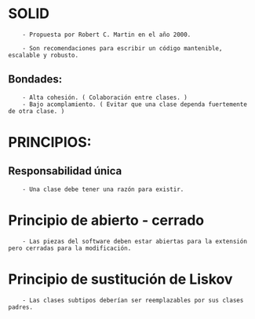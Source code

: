 # SOLID

        - Propuesta por Robert C. Martin en el año 2000.

        - Son recomendaciones para escribir un código mantenible, escalable y robusto.

## Bondades:

        - Alta cohesión. ( Colaboración entre clases. )
        - Bajo acomplamiento. ( Evitar que una clase dependa fuertemente de otra clase. )

# PRINCIPIOS:

## Responsabilidad única

        - Una clase debe tener una razón para existir.

# Principio de abierto - cerrado

        - Las piezas del software deben estar abiertas para la extensión pero cerradas para la modificación.

# Principio de sustitución de Liskov

        - Las clases subtipos deberían ser reemplazables por sus clases padres.
